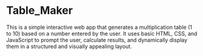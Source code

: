 # Table_Maker
This is a simple interactive web app that generates a multiplication table (1 to 10) based on a number entered by the user. It uses basic HTML, CSS, and JavaScript to prompt the user, calculate results, and dynamically display them in a structured and visually appealing layout.
